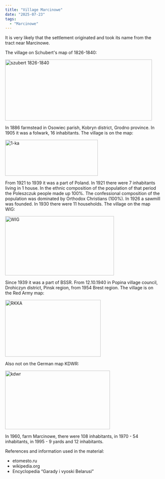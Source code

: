 ```yaml
---
title: "Village Marcinowe"
date: "2025-07-23"
tags: 
  - "Marcinowe"
---
```


It is very likely that the settlement originated and took its name from the tract near Marcinowe.

The village on Schubert's map of 1826-1840:

<img width="475" height="197" alt="szubert 1826-1840" src="https://github.com/user-attachments/assets/c67ee5fa-b395-4794-b02f-263168b36113" />

In 1886 farmstead in Osowiec parish, Kobryn district, Grodno province. In 1905 it was a folwark, 16 inhabitants. The village is on the map:

<img width="300" height="116" alt="1-ka" src="https://github.com/user-attachments/assets/239f7ed0-106e-4c5e-80d2-9009e808f706" />

From 1921 to 1939 it was a part of Poland. In 1921 there were 7 inhabitants living in 1 house. In the ethnic composition of the population of that period the Poleszczuk people made up 100%. The confessional composition of the population was dominated by Orthodox Christians (100%). In 1926 a sawmill was founded. In 1930 there were 11 households. The village on the map WIG:

<img width="352" height="191" alt="WIG" src="https://github.com/user-attachments/assets/b164f8bf-adf7-42f2-abfd-f085f6dc8036" />

Since 1939 it was a part of BSSR. From 12.10.1940 in Popina village council, Drohiczyn district, Pinsk region, from 1954 Brest region. The village is on the Red Army map:

<img width="309" height="183" alt="RKKA" src="https://github.com/user-attachments/assets/c1d9207d-c252-46ef-b30c-812a0092fada" />

Also not on the German map KDWR:

<img width="339" height="189" alt="kdwr" src="https://github.com/user-attachments/assets/e61a20f9-3927-4dbb-b3e5-4f6dc8587e5f" />

In 1960, farm Marcinowe, there were 108 inhabitants, in 1970 - 54 inhabitants, in 1995 - 9 yards and 12 inhabitants.

References and information used in the material:
- etomesto.ru
- wikipedia.org
- Encyclopedia “Garady i vyoski Belarusi”

